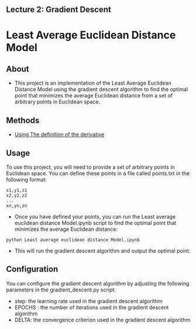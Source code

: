 ## Lecture 2: Gradient Descent

# Least Average Euclidean Distance Model

## About

- This project is an implementation of the Least Average Euclidean Distance Model using the gradient descent algorithm to find the optimal point that minimizes the average Euclidean distance from a set of arbitrary points in Euclidean space.

## Methods

- [Using The definition of the derivative](link)

## Usage

To use this project, you will need to provide a set of arbitrary points in Euclidean space. You can define these points in a file called points.txt in the following format:

```
x1,y1,z1
x2,y2,z2
...
xn,yn,zn

```

- Once you have defined your points, you can run the Least average euclidean distance Model.ipynb script to find the optimal point that minimizes the average Euclidean distance:

```
python Least average euclidean distance Model.ipynb
```

- This will run the gradient descent algorithm and output the optimal point.

## Configuration

You can configure the gradient descent algorithm by adjusting the following parameters in the gradient_descent.py script:

- step: the learning rate used in the gradient descent algorithm
- EPOCHS : the number of iterations used in the gradient descent algorithm
- DELTA: the convergence criterion used in the gradient descent algorithm
